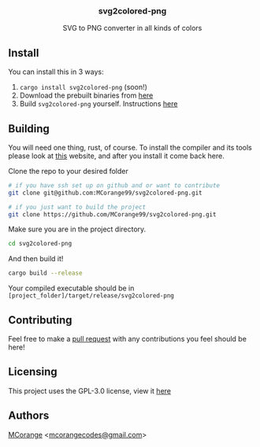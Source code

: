 <h3 align="center">svg2colored-png</h3>

<p align="center">
  SVG to PNG converter in all kinds of colors
</p>

## Install

You can install this in 3 ways:

 1) `cargo install svg2colored-png` (soon!)
 2) Download the prebuilt binaries from [here](https://github.com/MCorange99/svg2colored-png/releases/latest)
 3) Build `svg2colored-png` yourself. Instructions [here](#building)

## Building

You will need one thing, rust, of course.
To install the compiler and its
tools please look at [this](https://www.rust-lang.org/learn/get-started) website,
and after you install it come back here.

Clone the repo to your desired folder

```sh
# if you have ssh set up on github and or want to contribute
git clone git@github.com:MCorange99/svg2colored-png.git 

# if you just want to build the project
git clone https://github.com/MCorange99/svg2colored-png.git
```

Make sure you are in the project directory.

```sh
cd svg2colored-png
```

And then build it!

```sh
cargo build --release
```

Your compiled executable should be in `[project_folder]/target/release/svg2colored-png`

## Contributing

Feel free to make a [pull request](https://github.com/MCorange99/svg2colored-png/pulls)
with any contributions you feel should be here!

## Licensing

This project uses the GPL-3.0 license, view it [here](/LICENSE.md)

## Authors

[MCorange](https://github.com/MCorange99) <<mcorangecodes@gmail.com>>
